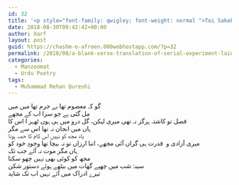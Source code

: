 ```yaml
---
id: 32
title: '<p style="font-family: qwigley; font-weight: normal ">Toi Sakebi from Lain(Translated)</p>'
date: 2018-08-30T09:42:42+00:00
author: Xarf
layout: post
guid: https://chashm-e-afreen.000webhostapp.com/?p=32
permalink: /2018/08/a-blank-verse-translation-of-serial-experiment-lains-ending-theme-toi-sakebi
categories:
  - Manzoomat
  - Urdu Poetry
tags:
  - Muhammad Rehan Qureshi
---
```

<span style="font-family: nastaliq;">گو کہ معصوم تھا بے جرم تھا میں میں</span>  
<span style="font-family: nastaliq;">مل گئی ہے جو سزا اب کے مجھے</span>  
<span style="font-family: nastaliq;">فصل تو کاشتہ ہرگز نہ تھی میری لیکن، گل درو میں ہی ہوں ٹھہر ا اس کا</span>  
<span style="font-family: nastaliq;">ہاں میں انجان نہ تھا اس سے مگر</span>  
<span style="font-family: nastaliq;">یاد مجھ کو نہیں اس کام کا حصہ ہونا</span>  
<span style="font-family: nastaliq;">میری آزادی و  قدرت ہی گراں آئی مجھے، اتنا ارزاں تو نہ بیچا تھا وجودِ خود کو</span>  
<span style="font-family: nastaliq;">ہاں مگر موت نہ آئے جب تک</span>  
<span style="font-family: nastaliq;">مجھ کو کوئی بھی نہیں چھو سکتا</span>  
<span style="font-family: nastaliq;">سینۂ شب میں چھپے گھات میں بیٹھے ہوئے دستور شکن</span>  
<span style="font-family: nastaliq;">تیرے ادراک میں آئے نہیں اب تک شاید</span>
